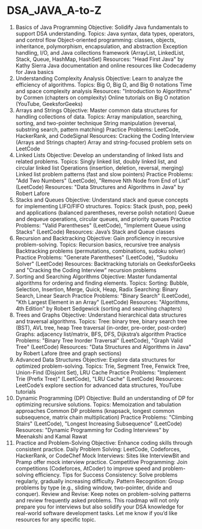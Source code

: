 # DSA_JAVA_A-to-Z


1. Basics of Java Programming
Objective: Solidify Java fundamentals to support DSA understanding.
Topics:
Java syntax, data types, operators, and control flow
Object-oriented programming: classes, objects, inheritance, polymorphism, encapsulation, and abstraction
Exception handling, I/O, and Java collections framework (ArrayList, LinkedList, Stack, Queue, HashMap, HashSet)
Resources:
"Head First Java" by Kathy Sierra
Java documentation and online resources like Codecademy for Java basics
2. Understanding Complexity Analysis
Objective: Learn to analyze the efficiency of algorithms.
Topics:
Big O, Big Ω, and Big Θ notations
Time and space complexity analysis
Resources:
"Introduction to Algorithms" by Cormen (chapters on complexity)
Online tutorials on Big O notation (YouTube, GeeksforGeeks)
3. Arrays and Strings
Objective: Master common data structures for handling collections of data.
Topics:
Array manipulation, searching, sorting, and two-pointer technique
String manipulation (reversal, substring search, pattern matching)
Practice Problems:
LeetCode, HackerRank, and CodeSignal
Resources:
Cracking the Coding Interview (Arrays and Strings chapter)
Array and string-focused problem sets on LeetCode
4. Linked Lists
Objective: Develop an understanding of linked lists and related problems.
Topics:
Singly linked list, doubly linked list, and circular linked list
Operations (insertion, deletion, reversal, merging)
Linked list problem patterns (fast and slow pointers)
Practice Problems:
"Add Two Numbers" (LeetCode), "Remove Nth Node from End of List" (LeetCode)
Resources:
"Data Structures and Algorithms in Java" by Robert Lafore
5. Stacks and Queues
Objective: Understand stack and queue concepts for implementing LIFO/FIFO structures.
Topics:
Stack (push, pop, peek) and applications (balanced parentheses, reverse polish notation)
Queue and dequeue operations, circular queues, and priority queues
Practice Problems:
"Valid Parentheses" (LeetCode), "Implement Queue using Stacks" (LeetCode)
Resources:
Java’s Stack and Queue classes
6. Recursion and Backtracking
Objective: Gain proficiency in recursive problem-solving.
Topics:
Recursion basics, recursive tree analysis
Backtracking problems (permutations, combinations, sudoku solver)
Practice Problems:
"Generate Parentheses" (LeetCode), "Sudoku Solver" (LeetCode)
Resources:
Backtracking tutorials on GeeksforGeeks and "Cracking the Coding Interview" recursion problems
7. Sorting and Searching Algorithms
Objective: Master fundamental algorithms for ordering and finding elements.
Topics:
Sorting: Bubble, Selection, Insertion, Merge, Quick, Heap, Radix
Searching: Binary Search, Linear Search
Practice Problems:
"Binary Search" (LeetCode), "Kth Largest Element in an Array" (LeetCode)
Resources:
"Algorithms, 4th Edition" by Robert Sedgewick (sorting and searching chapters)
8. Trees and Graphs
Objective: Understand hierarchical data structures and traversal algorithms.
Topics:
Tree: binary tree, binary search tree (BST), AVL tree, heap
Tree traversal (in-order, pre-order, post-order)
Graphs: adjacency list/matrix, BFS, DFS, Dijkstra’s algorithm
Practice Problems:
"Binary Tree Inorder Traversal" (LeetCode), "Graph Valid Tree" (LeetCode)
Resources:
"Data Structures and Algorithms in Java" by Robert Lafore (tree and graph sections)
9. Advanced Data Structures
Objective: Explore data structures for optimized problem-solving.
Topics:
Trie, Segment Tree, Fenwick Tree, Union-Find (Disjoint Set), LRU Cache
Practice Problems:
"Implement Trie (Prefix Tree)" (LeetCode), "LRU Cache" (LeetCode)
Resources:
LeetCode’s explore section for advanced data structures, YouTube tutorials
10. Dynamic Programming (DP)
Objective: Build an understanding of DP for optimizing recursive solutions.
Topics:
Memoization and tabulation approaches
Common DP problems (knapsack, longest common subsequence, matrix chain multiplication)
Practice Problems:
"Climbing Stairs" (LeetCode), "Longest Increasing Subsequence" (LeetCode)
Resources:
"Dynamic Programming for Coding Interviews" by Meenakshi and Kamal Rawat
11. Practice and Problem-Solving
Objective: Enhance coding skills through consistent practice.
Daily Problem Solving:
LeetCode, Codeforces, HackerRank, or CodeChef
Mock Interviews:
Sites like InterviewBit and Pramp offer mock interview practice.
Competitive Programming:
Join competitions (Codeforces, AtCoder) to improve speed and problem-solving efficiency.
Tips for Success
Consistency: Solve problems regularly, gradually increasing difficulty.
Pattern Recognition: Group problems by type (e.g., sliding window, two-pointer, divide and conquer).
Review and Revise: Keep notes on problem-solving patterns and review frequently asked problems.
This roadmap will not only prepare you for interviews but also solidify your DSA knowledge for real-world software development tasks. Let me know if you’d like resources for any specific topic.
